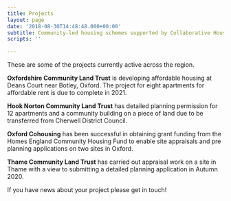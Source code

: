 ```yaml
---
title: Projects
layout: page
date: '2018-08-30T14:48:48.000+00:00'
subtitle: Community-led housing schemes supported by Collaborative Housing partners
scripts: ''

---
```

These are some of the projects currently active across the region.

**Oxfordshire Community Land Trust** is developing affordable housing at Deans Court near Botley, Oxford.  The project for eight apartments for affordable rent is due to complete in 2021.

**Hook Norton Community Land Trust** has detailed planning permission for 12 apartments and a community building on a piece of land due to be transferred from Cherwell District Council.

**Oxford Cohousing** has been successful in obtaining grant funding from the Homes England Community Housing Fund to enable site appraisals and pre planning applications on two sites in Oxford.

**Thame Community Land Trust** has carried out appraisal work on a site in Thame with a view to submitting  a detailed planning application in Autumn 2020.

If you have news about your project please get in touch!